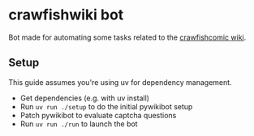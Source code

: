 # crawfishwiki bot

Bot made for automating some tasks related to the [crawfishcomic wiki](https://crawfish.dissonant.dev).

## Setup

This guide assumes you're using uv for dependency management.

* Get dependencies (e.g. with uv install)
* Run `uv run ./setup` to do the initial pywikibot setup
* Patch pywikibot to evaluate captcha questions
* Run `uv run ./run` to launch the bot
